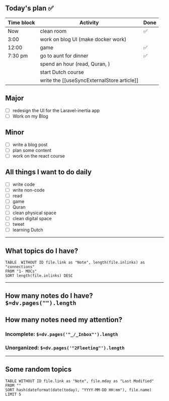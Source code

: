 ## Today's plan ✅

| Time block | Activity                                   | Done |
| ---------- | ------------------------------------------ | ---- |
| Now        | clean room                                 | ✅    |
| 3:00       | work on blog UI (make docker work)         |      |
| 12:00      | game                                       | ✅    |
| 7:30 pm    | go to aunt for dinner                      | ✅    |
|            | spend an hour (read, Quran, )              |      |
|            | start Dutch course                         |      |
|            | write the [[useSyncExternalStore article]] |      |

## Major

- [ ] redesign the UI for the Laravel-inertia app
- [ ] Work on my Blog

## Minor

- [ ] write a blog post
- [ ] plan some content
- [ ] work on the react course

## All things I want to do daily

- [ ] write code
- [ ] write non-code
- [ ] read
- [ ] game
- [ ] Quran
- [ ] clean physical space
- [ ] clean digital space
- [ ] tweet
- [ ] learning Dutch

---

## What topics do I have?

```dataview
TABLE  WITHOUT ID file.link as "Note", length(file.inlinks) as "connections"
FROM "1- MOCs"
SORT length(file.inlinks) DESC
```

---

## How many notes do I have? `$=dv.pages("").length`

## How many notes need my attention?

### Incomplete: `$=dv.pages('"_/_Inbox"').length`

### Unorganized: `$=dv.pages('"2Fleeting"').length`

---

## Some random topics

```dataview
TABLE WITHOUT ID file.link as "Note", file.mday as "Last Modified"
FROM ""
SORT hash(dateformat(date(today), "YYYY-MM-DD HH:mm"), file.name)
LIMIT 5
```

